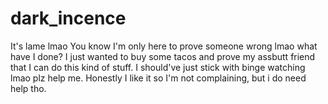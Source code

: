 # dark_incence
It's lame lmao
You know I'm only here to prove someone wrong lmao what have I done? I just wanted to buy some tacos and prove my assbutt friend that I can do this kind of stuff. I should've just stick with binge watching lmao plz help me.
Honestly I like it so I'm not complaining, but i do need help tho.
